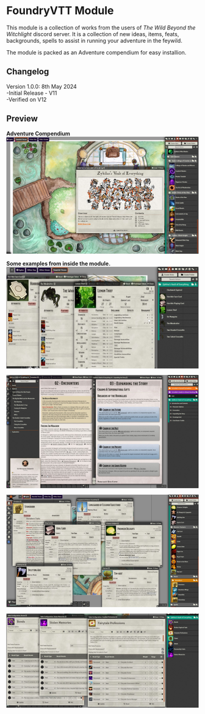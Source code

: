 # FoundryVTT Module

This module is a collection of works from the users of *The Wild Beyond the Witchlight* discord server.
It is a collection of new ideas, items, feats, backgrounds, spells to assist in running your adventure in the feywild.

The module is packed as an Adventure compendium for easy installion.

## Changelog
Version 1.0.0: 8th May 2024 \
-Initial Release - V11 \
-Verified on V12

## Preview
**Adventure Compendium**
![Adventure Compendium](/screen-grabs/scene.jpg)

**Some examples from inside the module.**
![Actors](/screen-grabs/actors.jpg)

![Journals](/screen-grabs/journal.jpg)

![Races](/screen-grabs/races.jpg)

![Roll Tables](/screen-grabs/roll-tables.jpg)

